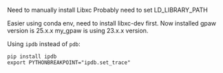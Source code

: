 

Need to manually install Libxc
Probably need to set LD_LIBRARY_PATH

Easier using conda env, need to install libxc-dev first.
Now installed gpaw version is 25.x.x
my_gpaw is using 23.x.x version.


Using `ipdb` instead of `pdb`:
```
pip install ipdb
export PYTHONBREAKPOINT="ipdb.set_trace"
```

